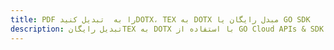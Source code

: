 ---title: PDF را به  تبدیل کنیدDOTX، TEX به DOTX مبدل رایگان یا GO SDKdescription: تبدیل رایگانTEX به DOTX با استفاده از GO Cloud APIs & SDK همچنین اسناد PDF را در Cloud ایجاد، ویرایش و رندر کنید.---